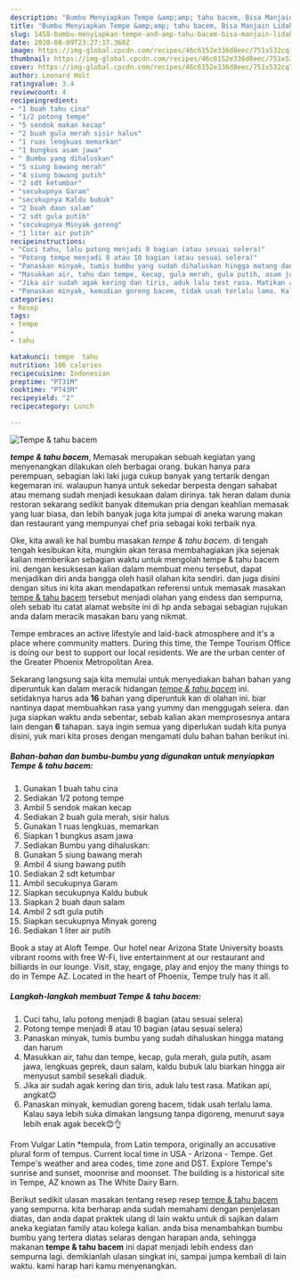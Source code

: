 ```yaml
---
description: "Bumbu Menyiapkan Tempe &amp;amp; tahu bacem, Bisa Manjain Lidah"
title: "Bumbu Menyiapkan Tempe &amp;amp; tahu bacem, Bisa Manjain Lidah"
slug: 1458-bumbu-menyiapkan-tempe-and-amp-tahu-bacem-bisa-manjain-lidah
date: 2020-08-09T23:27:17.360Z
image: https://img-global.cpcdn.com/recipes/46c6152e336d8eec/751x532cq70/tempe-tahu-bacem-foto-resep-utama.jpg
thumbnail: https://img-global.cpcdn.com/recipes/46c6152e336d8eec/751x532cq70/tempe-tahu-bacem-foto-resep-utama.jpg
cover: https://img-global.cpcdn.com/recipes/46c6152e336d8eec/751x532cq70/tempe-tahu-bacem-foto-resep-utama.jpg
author: Leonard Holt
ratingvalue: 3.4
reviewcount: 4
recipeingredient:
- "1 buah tahu cina"
- "1/2 potong tempe"
- "5 sendok makan kecap"
- "2 buah gula merah sisir halus"
- "1 ruas lengkuas memarkan"
- "1 bungkus asam jawa"
- " Bumbu yang dihaluskan"
- "5 siung bawang merah"
- "4 siung bawang putih"
- "2 sdt ketumbar"
- "secukupnya Garam"
- "secukupnya Kaldu bubuk"
- "2 buah daun salam"
- "2 sdt gula putih"
- "secukupnya Minyak goreng"
- "1 liter air putih"
recipeinstructions:
- "Cuci tahu, lalu potong menjadi 8 bagian (atau sesuai selera)"
- "Potong tempe menjadi 8 atau 10 bagian (atau sesuai selera)"
- "Panaskan minyak, tumis bumbu yang sudah dihaluskan hingga matang dan harum"
- "Masukkan air, tahu dan tempe, kecap, gula merah, gula putih, asam jawa, lengkuas geprek, daun salam, kaldu bubuk lalu biarkan hingga air menyusut sambil sesekali diaduk."
- "Jika air sudah agak kering dan tiris, aduk lalu test rasa. Matikan api, angkat😊"
- "Panaskan minyak, kemudian goreng bacem, tidak usah terlalu lama. Kalau saya lebih suka dimakan langsung tanpa digoreng, menurut saya lebih enak agak becek😊👌"
categories:
- Resep
tags:
- tempe
- 
- tahu

katakunci: tempe  tahu 
nutrition: 106 calories
recipecuisine: Indonesian
preptime: "PT31M"
cooktime: "PT43M"
recipeyield: "2"
recipecategory: Lunch

---
```



![Tempe &amp; tahu bacem](https://img-global.cpcdn.com/recipes/46c6152e336d8eec/751x532cq70/tempe-tahu-bacem-foto-resep-utama.jpg)

<b><i>tempe &amp; tahu bacem</i></b>, Memasak merupakan sebuah kegiatan yang menyenangkan dilakukan oleh berbagai orang. bukan hanya para perempuan, sebagian laki laki juga cukup banyak yang tertarik dengan kegemaran ini. walaupun hanya untuk sekedar berpesta dengan sahabat atau memang sudah menjadi kesukaan dalam dirinya. tak heran dalam dunia restoran sekarang sedikit banyak ditemukan pria dengan keahlian memasak yang luar biasa, dan lebih banyak juga kita jumpai di aneka warung makan dan restaurant yang mempunyai chef pria sebagai koki terbaik nya.

Oke, kita awali ke hal bumbu masakan <i>tempe &amp; tahu bacem</i>. di tengah tengah kesibukan kita, mungkin akan terasa membahagiakan jika sejenak kalian memberikan sebagian waktu untuk mengolah tempe &amp; tahu bacem ini. dengan kesuksesan kalian dalam membuat menu tersebut, dapat menjadikan diri anda bangga oleh hasil olahan kita sendiri. dan juga disini dengan situs ini kita akan mendapatkan referensi untuk memasak masakan <u>tempe &amp; tahu bacem</u> tersebut menjadi olahan yang endess dan sempurna, oleh sebab itu catat alamat website ini di hp anda sebagai sebagian rujukan anda dalam meracik masakan baru yang nikmat.

Tempe embraces an active lifestyle and laid-back atmosphere and it&#39;s a place where community matters. During this time, the Tempe Tourism Office is doing our best to support our local residents. We are the urban center of the Greater Phoenix Metropolitan Area.


Sekarang langsung saja kita memulai untuk menyediakan bahan bahan yang diperuntuk kan dalam meracik hidangan <u><i>tempe &amp; tahu bacem</i></u> ini. setidaknya harus ada <b>16</b> bahan yang diperuntuk kan di olahan ini. biar nantinya dapat membuahkan rasa yang yummy dan menggugah selera. dan juga siapkan waktu anda sebentar, sebab kalian akan memprosesnya antara lain dengan <b>6</b> tahapan. saya ingin semua yang diperlukan sudah kita punya disini, yuk mari kita proses dengan mengamati dulu bahan bahan berikut ini.

<!--inarticleads1-->

##### Bahan-bahan dan bumbu-bumbu yang digunakan untuk menyiapkan Tempe &amp; tahu bacem:

1. Gunakan 1 buah tahu cina
1. Sediakan 1/2 potong tempe
1. Ambil 5 sendok makan kecap
1. Sediakan 2 buah gula merah, sisir halus
1. Gunakan 1 ruas lengkuas, memarkan
1. Siapkan 1 bungkus asam jawa
1. Sediakan  Bumbu yang dihaluskan:
1. Gunakan 5 siung bawang merah
1. Ambil 4 siung bawang putih
1. Sediakan 2 sdt ketumbar
1. Ambil secukupnya Garam
1. Siapkan secukupnya Kaldu bubuk
1. Siapkan 2 buah daun salam
1. Ambil 2 sdt gula putih
1. Siapkan secukupnya Minyak goreng
1. Sediakan 1 liter air putih


Book a stay at Aloft Tempe. Our hotel near Arizona State University boasts vibrant rooms with free W-Fi, live entertainment at our restaurant and billiards in our lounge. Visit, stay, engage, play and enjoy the many things to do in Tempe AZ. Located in the heart of Phoenix, Tempe truly has it all. 

<!--inarticleads2-->

##### Langkah-langkah membuat Tempe &amp; tahu bacem:

1. Cuci tahu, lalu potong menjadi 8 bagian (atau sesuai selera)
1. Potong tempe menjadi 8 atau 10 bagian (atau sesuai selera)
1. Panaskan minyak, tumis bumbu yang sudah dihaluskan hingga matang dan harum
1. Masukkan air, tahu dan tempe, kecap, gula merah, gula putih, asam jawa, lengkuas geprek, daun salam, kaldu bubuk lalu biarkan hingga air menyusut sambil sesekali diaduk.
1. Jika air sudah agak kering dan tiris, aduk lalu test rasa. Matikan api, angkat😊
1. Panaskan minyak, kemudian goreng bacem, tidak usah terlalu lama. Kalau saya lebih suka dimakan langsung tanpa digoreng, menurut saya lebih enak agak becek😊👌


From Vulgar Latin *tempula, from Latin tempora, originally an accusative plural form of tempus. Current local time in USA - Arizona - Tempe. Get Tempe&#39;s weather and area codes, time zone and DST. Explore Tempe&#39;s sunrise and sunset, moonrise and moonset. The building is a historical site in Tempe, AZ known as The White Dairy Barn. 

Berikut sedikit ulasan masakan tentang resep resep <u>tempe &amp; tahu bacem</u> yang sempurna. kita berharap anda sudah memahami dengan penjelasan diatas, dan anda dapat praktek ulang di lain waktu untuk di sajikan dalam aneka kegiatan family atau kolega kalian. anda bisa menambahkan bumbu bumbu yang tertera diatas selaras dengan harapan anda, sehingga makanan <b>tempe &amp; tahu bacem</b> ini dapat menjadi lebih endess dan sempurna lagi. demikianlah ulasan singkat ini, sampai jumpa kembali di lain waktu. kami harap hari kamu menyenangkan.
